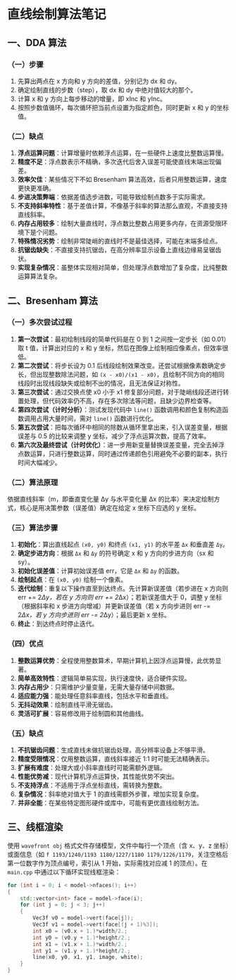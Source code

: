 # 直线绘制算法笔记
## 一、DDA 算法
### （一）步骤
1. 先算出两点在 x 方向和 y 方向的差值，分别记为 dx 和 dy。
2. 确定绘制直线的步数（step），取 dx 和 dy 中绝对值较大的那个。
3. 计算 x 和 y 方向上每步移动的增量，即 xInc 和 yInc。
4. 按照步数值循环，每次循环把当前点设置为指定颜色，同时更新 x 和 y 的坐标值。

### （二）缺点
1. **浮点运算问题**：计算增量时依赖浮点运算，在一些硬件上速度比整数运算慢。
2. **精度不足**：浮点数表示不精确，多次迭代后舍入误差可能使直线末端出现偏差。
3. **效率欠佳**：某些情况下不如 Bresenham 算法高效，后者只用整数运算，速度更快更准确。
4. **步进决策弊端**：依据差值选步进数，可能导致绘制点数多于实际需求。
5. **不支持斜率特性**：基于差值计算，不像基于斜率的算法那么直观，不直接支持直线斜率。
6. **内存占用较多**：绘制大量直线时，浮点数比整数占用更多内存，在资源受限环境下是个问题。
7. **特殊情况劣势**：绘制非常陡峭的直线时不是最佳选择，可能在末端多绘点。
8. **抗锯齿缺失**：不直接支持抗锯齿，在高分辨率显示设备上直线边缘易呈锯齿状。
9. **实现复杂情况**：虽整体实现相对简单，但处理浮点数增加了复杂度，比纯整数运算算法复杂。

## 二、Bresenham 算法
### （一）多次尝试过程
1. **第一次尝试**：最初绘制线段的简单代码是在 0 到 1 之间按一定步长（如 0.01）取 t 值，计算出对应的 x 和 y 坐标，然后在图像上绘制相应像素点，但效率很低。
2. **第二次尝试**：将步长设为 0.1 后线段绘制效果改变。还尝试根据像素数确定步长，但出现整数除法问题，如 `(x - x0)/(x1 - x0)`，且绘制不同方向的相同线段时出现线段缺失或绘制不出的情况，且无法保证对称性。
3. **第三次尝试**：通过交换点使 x0 小于 x1 修复部分问题，对于陡峭线段还进行转置处理，但代码效率仍不高，存在多次除法等问题，且缺少边界检查等。
4. **第四次尝试（计时分析）**：测试发现代码中 `line()` 函数调用和颜色复制构造函数调用占用大量时间，需对 `line()` 函数进行优化。
5. **第五次尝试**：把每次循环中相同的除数从循环里拿出来，引入误差变量，根据误差与 0.5 的比较来调整 y 坐标，减少了浮点运算次数，提高了效率。
6. **第六次及最终尝试（计时优化）**：进一步用新变量替换误差变量，完全去掉浮点数运算，只进行整数运算，同时通过传递颜色引用避免不必要的副本，执行时间大幅减少。

### （二）算法原理
依据直线斜率（m，即垂直变化量 Δy 与水平变化量 Δx 的比率）来决定绘制方式，核心是用决策参数（误差值）确定在给定 x 坐标下应选的 y 坐标。

### （三）算法步骤
1. **初始化**：算出直线起点 `(x0, y0)` 和终点 `(x1, y1)` 的水平差 `Δx` 和垂直差 `Δy`。
2. **确定步进方向**：根据 `Δx` 和 `Δy` 的符号确定 x 和 y 方向的步进方向（sx 和 sy）。
3. **初始化误差值**：计算初始误差值 err，它是 `Δx` 和 `Δy` 的函数。
4. **绘制起点**：在 `(x0, y0)` 绘制一个像素。
5. **迭代绘制**：重复以下操作直至到达终点。先计算新误差值（若步进在 x 方向则 err += 2*Δy，若在 y 方向则 err += 2*Δx）；若新误差值大于 0，调整 y 坐标（根据斜率和 x 步进方向增减）并更新误差值（若 x 方向步进则 err -= 2*Δx，若 y 方向步进则 err -= 2*Δy）；最后更新 x 坐标。
6. **终止**：到达终点时停止迭代。

### （四）优点
1. **整数运算优势**：全程使用整数算术，早期计算机上因浮点运算慢，此优势显著。
2. **简单高效特性**：逻辑简单易实现，执行速度快，适合硬件实现。
3. **内存占用少**：只需维护少量变量，无需大量存储中间数据。
4. **适应能力强**：能处理任意斜率直线，包括水平和垂直线。
5. **无抖动效果**：绘制直线平滑无锯齿。
6. **灵活可扩展**：容易修改用于绘制圆和其他曲线。

### （五）缺点
1. **不抗锯齿问题**：生成直线未做抗锯齿处理，高分辨率设备上不够平滑。
2. **精度受限情况**：仅用整数运算，直线斜率接近 1:1 时可能无法精确表示。
3. **扩展有难度**：处理大或小斜率直线时可能需额外逻辑。
4. **性能优势减**：现代计算机浮点运算快，其性能优势不突出。
5. **不支持浮点**：不适用于浮点坐标直线，需转换为整数。
6. **复杂情况**：斜率绝对值大于 1 的直线需额外步骤，增加实现复杂度。
7. **并非全能**：在某些特定图形硬件或库中，可能有更优直线绘制方法。

## 三、线框渲染
使用 `wavefront obj` 格式文件存储模型，文件中每行一个顶点（含 x、y、z 坐标）或面信息（如 `f 1193/1240/1193 1180/1227/1180 1179/1226/1179`，关注空格后第一位数字作为顶点编号，索引从 1 开始，实际需找对应减 1 的顶点）。在 `main.cpp` 中通过以下循环实现线框渲染：

```cpp
for (int i = 0; i < model->nfaces(); i++) 
{ 
    std::vector<int> face = model->face(i); 
    for (int j = 0; j < 3; j++) 
    { 
        Vec3f v0 = model->vert(face[j]); 
        Vec3f v1 = model->vert(face[(j + 1)%3]); 
        int x0 = (v0.x + 1.)*width/2.; 
        int y0 = (v0.y + 1.)*height/2.; 
        int x1 = (v1.x + 1.)*width/2.; 
        int y1 = (v1.y + 1.)*height/2.; 
        line(x0, y0, x1, y1, image, white); 
    } 
}
```